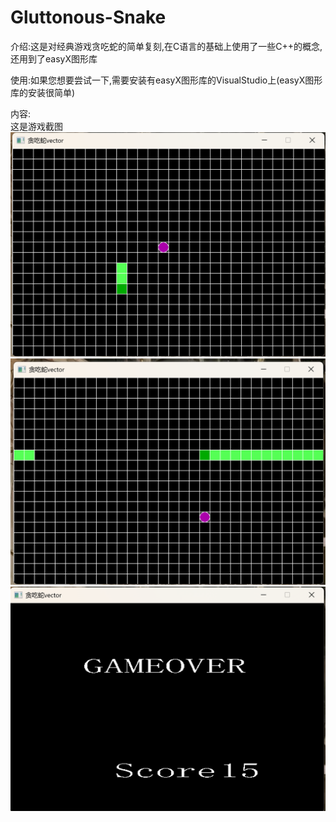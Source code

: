 # Gluttonous-Snake
介绍:这是对经典游戏贪吃蛇的简单复刻,在C语言的基础上使用了一些C++的概念,还用到了easyX图形库

使用:如果您想要尝试一下,需要安装有easyX图形库的VisualStudio上(easyX图形库的安装很简单)

内容:  
这是游戏截图  
![游戏截图](snake1.png)  
![游戏截图](snake2.png)  
![游戏截图](snake3.png)
